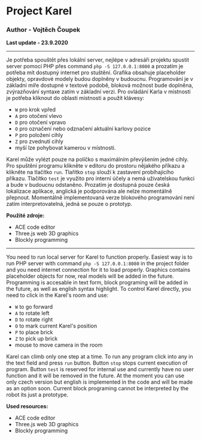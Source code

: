 # Project Karel
### Author - Vojtěch Čoupek

**Last update - 23.9.2020**

___


Je potřeba spouštět přes lokální server, nejlépe v adresáři projektu spustit server pomocí PHP přes command `php -S 127.0.0.1:8080` a prozatím je potřeba mít dostupný internet pro stuštění.
Grafika obsahuje placeholder objekty, opravdové modely budou doplněny v budoucnu.
Programování je v základní míře dostupné v textové podobě, bloková možnost bude doplněna, zvýrazňování syntaxe zatím v základní verzi.
Pro ovládání Karla v místnosti je potřeba kliknout do oblasti místnosti a použít klávesy: 

- `W` pro krok vpřed 
- `A` pro otočení vlevo 
- `D` pro otočení vpravo
- `O` pro označení nebo odznačení aktuální karlovy pozice
- `P` pro položení cihly
- `Z` pro zvednutí cihly 
- myší lze pohybovat kamerou v místnosti. 

Karel může vylézt pouze na políčko s maximálním převýšením jedné cihly. Pro spuštění programu klikněte v editoru do prostoru nějakého příkazu a klikněte na tlačítko `run`. Tlařítko `stop` slouží k zastavení probíhajícího příkazu. Tlačítko `test` je využito pro interní účely a nemá uživatelskou funkci a bude v budoucnu odstaněno. Prozatím je dostupná pouze česká lokalizace aplikace, anglická je podporována ale nelze momentálně přepnout. Momentálně implementovaná verze blokového programování není zatím interpretovatelná, jedná se pouze o prototyp.

**Použité zdroje:**
- ACE code editor
- Three.js web 3D graphics
- Blockly programming
___


You need to run local server for Karel to function properly. Easiest way is to run PHP server with command `php -S 127.0.0.1:8080` in the project folder and you need internet connection for it to load properly.
Graphics contains placeholder objects for now, real models will be added in the future.
Programming is accesable in text form, block programing will be added in the future, as well as english syntax highlight.
To control Karel directly, you need to click in the Karel's room and use:

- `W` to go forward
- `A` to rotate left
- `D` to rotate right
- `O` to mark current Karel's position
- `P` to place brick
- `Z` to pick up brick
- mouse to move camera in the room

Karel can climb only one step at a time. To run any program click into any in the text field and press `run` button. Button `stop` stops current execution of program. Button `test` is reserved for internal use and currently have no user function and it will be removed in the future. At the moment you can use only czech version but english is implemented in the code and will be made as an option soon. Current block programing cannot be interpreted by the robot its just a prototype.

**Used resources:**
- ACE code editor
- Three.js web 3D graphics
- Blockly programming

